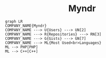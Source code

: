 <h1 align="center">Myndr</h1>

```mermaid
graph LR
COMPANY_NAME{Myndr}
COMPANY_NAME ---> U{Users} ---> UN[2]
COMPANY_NAME ---> R{Repositories} ---> RN[3]
COMPANY_NAME ---> G{Gists} ---> GN[7]
COMPANY_NAME ---> ML{Most Used<br>Languages}
ML --> PHP[PHP]
ML --> C++[C++]
```
